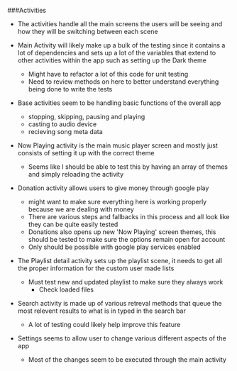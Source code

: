 ###Activities

- The activities handle all the main screens the users will be seeing and how they will be switching between each scene

- Main Activity will likely make up a bulk of the testing since it contains a lot of dependencies and sets up a lot of the variables that extend to other activities within the app such as setting up the Dark theme
	- Might have to refactor a lot of this code for unit testing
	- Need to review methods on here to better understand everything being done to write the tests

- Base activities seem to be handling basic functions of the overall app
	- stopping, skipping, pausing and playing
	- casting to audio device
	- recieving song meta data

- Now Playing activity is the main music player screen and mostly just consists of setting it up with the correct theme
	- Seems like I should be able to test this by having an array of themes and simply reloading the activity

- Donation activity allows users to give money through google play
	- might want to make sure everything here is working properly because we are dealing with money
	- There are various steps and fallbacks in this process and all look like they can be quite easily tested
	- Donations also opens up new 'Now Playing' screen themes, this should be tested to make sure the options remain open for account
	- Only should be possible with google play services enabled

- The Playlist detail activity sets up the playlist scene, it needs to get all the proper information for the custom user made lists
	- Must test new and updated playlist to make sure they always work
		-  Check loaded files
		
- Search activity is made up of various retreval methods that queue the most relevent results to what is in typed in the search bar
	- A lot of testing could likely help improve this feature
	
- Settings seems to allow user to change various different aspects of the app
	- Most of the changes seem to be executed through the main activity
